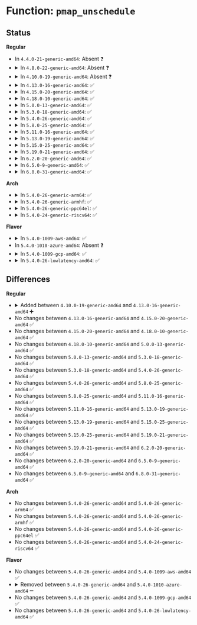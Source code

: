 # Function: <code>pmap_unschedule</code>

## Status
<b>Regular</b>
<ul>
<li>
In <code>4.4.0-21-generic-amd64</code>: Absent ❓
</li>
<li>
<details>
<summary>In <code>4.8.0-22-generic-amd64</code>: Absent ❓</summary>

```json
{
  "name": "pmap_unschedule",
  "collision_type": "Unique Static",
  "inline_type": "Full",
  "funcs": [
    {
      "addr": 18446744071585716141,
      "name": "pmap_unschedule",
      "external": false,
      "loc": "drivers/usb/dwc2/hcd_queue.c:337",
      "file": "drivers/usb/dwc2/hcd_queue.c",
      "inline": "not declared, inlined",
      "caller_inline": [
        "drivers/usb/dwc2/hcd_queue.c:dwc2_hs_pmap_unschedule"
      ],
      "caller_func": []
    }
  ],
  "symbols": []
}
```
</details>
</li>
<li>
<details>
<summary>In <code>4.10.0-19-generic-amd64</code>: Absent ❓</summary>

```json
{
  "name": "pmap_unschedule",
  "collision_type": "Unique Static",
  "inline_type": "Full",
  "funcs": [
    {
      "addr": 18446744071585904765,
      "name": "pmap_unschedule",
      "external": false,
      "loc": "drivers/usb/dwc2/hcd_queue.c:337",
      "file": "drivers/usb/dwc2/hcd_queue.c",
      "inline": "not declared, inlined",
      "caller_inline": [
        "drivers/usb/dwc2/hcd_queue.c:dwc2_hs_pmap_unschedule"
      ],
      "caller_func": []
    }
  ],
  "symbols": []
}
```
</details>
</li>
<li>
<details>
<summary>In <code>4.13.0-16-generic-amd64</code>: ✅</summary>

```c
void pmap_unschedule(long unsigned int * map, int bits_per_period, int periods_in_map, int num_bits, int interval, int start)
```

```json
{
  "name": "pmap_unschedule",
  "collision_type": "Unique Static",
  "inline_type": "No",
  "funcs": [
    {
      "addr": 18446744071585985840,
      "name": "pmap_unschedule",
      "external": false,
      "loc": "drivers/usb/dwc2/hcd_queue.c:336",
      "file": "drivers/usb/dwc2/hcd_queue.c",
      "inline": "seen, unknown",
      "caller_inline": [],
      "caller_func": [
        "drivers/usb/dwc2/hcd_queue.c:dwc2_hs_pmap_unschedule"
      ]
    }
  ],
  "symbols": [
    {
      "addr": 18446744071585985840,
      "name": "pmap_unschedule",
      "section": ".text",
      "bind": "STB_LOCAL",
      "size": 113
    }
  ]
}
```
</details>
</li>
<li>
<details>
<summary>In <code>4.15.0-20-generic-amd64</code>: ✅</summary>

```c
void pmap_unschedule(long unsigned int * map, int bits_per_period, int periods_in_map, int num_bits, int interval, int start)
```

```json
{
  "name": "pmap_unschedule",
  "collision_type": "Unique Static",
  "inline_type": "No",
  "funcs": [
    {
      "addr": 18446744071586429824,
      "name": "pmap_unschedule",
      "external": false,
      "loc": "drivers/usb/dwc2/hcd_queue.c:337",
      "file": "drivers/usb/dwc2/hcd_queue.c",
      "inline": "seen, unknown",
      "caller_inline": [],
      "caller_func": [
        "drivers/usb/dwc2/hcd_queue.c:dwc2_hs_pmap_unschedule"
      ]
    }
  ],
  "symbols": [
    {
      "addr": 18446744071586429824,
      "name": "pmap_unschedule",
      "section": ".text",
      "bind": "STB_LOCAL",
      "size": 113
    }
  ]
}
```
</details>
</li>
<li>
<details>
<summary>In <code>4.18.0-10-generic-amd64</code>: ✅</summary>

```c
void pmap_unschedule(long unsigned int * map, int bits_per_period, int periods_in_map, int num_bits, int interval, int start)
```

```json
{
  "name": "pmap_unschedule",
  "collision_type": "Unique Static",
  "inline_type": "No",
  "funcs": [
    {
      "addr": 18446744071586694128,
      "name": "pmap_unschedule",
      "external": false,
      "loc": "drivers/usb/dwc2/hcd_queue.c:340",
      "file": "drivers/usb/dwc2/hcd_queue.c",
      "inline": "seen, unknown",
      "caller_inline": [],
      "caller_func": [
        "drivers/usb/dwc2/hcd_queue.c:dwc2_hs_pmap_unschedule"
      ]
    }
  ],
  "symbols": [
    {
      "addr": 18446744071586694128,
      "name": "pmap_unschedule",
      "section": ".text",
      "bind": "STB_LOCAL",
      "size": 113
    }
  ]
}
```
</details>
</li>
<li>
<details>
<summary>In <code>5.0.0-13-generic-amd64</code>: ✅</summary>

```c
void pmap_unschedule(long unsigned int * map, int bits_per_period, int periods_in_map, int num_bits, int interval, int start)
```

```json
{
  "name": "pmap_unschedule",
  "collision_type": "Unique Static",
  "inline_type": "No",
  "funcs": [
    {
      "addr": 18446744071586851152,
      "name": "pmap_unschedule",
      "external": false,
      "loc": "drivers/usb/dwc2/hcd_queue.c:340",
      "file": "drivers/usb/dwc2/hcd_queue.c",
      "inline": "seen, unknown",
      "caller_inline": [],
      "caller_func": [
        "drivers/usb/dwc2/hcd_queue.c:dwc2_hs_pmap_unschedule"
      ]
    }
  ],
  "symbols": [
    {
      "addr": 18446744071586851152,
      "name": "pmap_unschedule",
      "section": ".text",
      "bind": "STB_LOCAL",
      "size": 113
    }
  ]
}
```
</details>
</li>
<li>
<details>
<summary>In <code>5.3.0-18-generic-amd64</code>: ✅</summary>

```c
void pmap_unschedule(long unsigned int * map, int bits_per_period, int periods_in_map, int num_bits, int interval, int start)
```

```json
{
  "name": "pmap_unschedule",
  "collision_type": "Unique Static",
  "inline_type": "No",
  "funcs": [
    {
      "addr": 18446744071587109456,
      "name": "pmap_unschedule",
      "external": false,
      "loc": "drivers/usb/dwc2/hcd_queue.c:340",
      "file": "drivers/usb/dwc2/hcd_queue.c",
      "inline": "seen, unknown",
      "caller_inline": [],
      "caller_func": [
        "drivers/usb/dwc2/hcd_queue.c:dwc2_hs_pmap_unschedule"
      ]
    }
  ],
  "symbols": [
    {
      "addr": 18446744071587109456,
      "name": "pmap_unschedule",
      "section": ".text",
      "bind": "STB_LOCAL",
      "size": 115
    }
  ]
}
```
</details>
</li>
<li>
<details>
<summary>In <code>5.4.0-26-generic-amd64</code>: ✅</summary>

```c
void pmap_unschedule(long unsigned int * map, int bits_per_period, int periods_in_map, int num_bits, int interval, int start)
```

```json
{
  "name": "pmap_unschedule",
  "collision_type": "Unique Static",
  "inline_type": "No",
  "funcs": [
    {
      "addr": 18446744071587309856,
      "name": "pmap_unschedule",
      "external": false,
      "loc": "drivers/usb/dwc2/hcd_queue.c:340",
      "file": "drivers/usb/dwc2/hcd_queue.c",
      "inline": "seen, unknown",
      "caller_inline": [],
      "caller_func": [
        "drivers/usb/dwc2/hcd_queue.c:dwc2_hs_pmap_unschedule"
      ]
    }
  ],
  "symbols": [
    {
      "addr": 18446744071587309856,
      "name": "pmap_unschedule",
      "section": ".text",
      "bind": "STB_LOCAL",
      "size": 115
    }
  ]
}
```
</details>
</li>
<li>
<details>
<summary>In <code>5.8.0-25-generic-amd64</code>: ✅</summary>

```c
void pmap_unschedule(long unsigned int * map, int bits_per_period, int periods_in_map, int num_bits, int interval, int start)
```

```json
{
  "name": "pmap_unschedule",
  "collision_type": "Unique Static",
  "inline_type": "No",
  "funcs": [
    {
      "addr": 18446744071588166000,
      "name": "pmap_unschedule",
      "external": false,
      "loc": "drivers/usb/dwc2/hcd_queue.c:340",
      "file": "drivers/usb/dwc2/hcd_queue.c",
      "inline": "seen, unknown",
      "caller_inline": [],
      "caller_func": [
        "drivers/usb/dwc2/hcd_queue.c:dwc2_do_unreserve",
        "drivers/usb/dwc2/hcd_queue.c:dwc2_uframe_schedule_split"
      ]
    }
  ],
  "symbols": [
    {
      "addr": 18446744071588166000,
      "name": "pmap_unschedule",
      "section": ".text",
      "bind": "STB_LOCAL",
      "size": 112
    }
  ]
}
```
</details>
</li>
<li>
<details>
<summary>In <code>5.11.0-16-generic-amd64</code>: ✅</summary>

```c
void pmap_unschedule(long unsigned int * map, int bits_per_period, int periods_in_map, int num_bits, int interval, int start)
```

```json
{
  "name": "pmap_unschedule",
  "collision_type": "Unique Static",
  "inline_type": "No",
  "funcs": [
    {
      "addr": 18446744071588204112,
      "name": "pmap_unschedule",
      "external": false,
      "loc": "drivers/usb/dwc2/hcd_queue.c:340",
      "file": "drivers/usb/dwc2/hcd_queue.c",
      "inline": "seen, unknown",
      "caller_inline": [],
      "caller_func": [
        "drivers/usb/dwc2/hcd_queue.c:dwc2_do_unreserve",
        "drivers/usb/dwc2/hcd_queue.c:dwc2_uframe_schedule_split"
      ]
    }
  ],
  "symbols": [
    {
      "addr": 18446744071588204112,
      "name": "pmap_unschedule",
      "section": ".text",
      "bind": "STB_LOCAL",
      "size": 112
    }
  ]
}
```
</details>
</li>
<li>
<details>
<summary>In <code>5.13.0-19-generic-amd64</code>: ✅</summary>

```c
void pmap_unschedule(long unsigned int * map, int bits_per_period, int periods_in_map, int num_bits, int interval, int start)
```

```json
{
  "name": "pmap_unschedule",
  "collision_type": "Unique Static",
  "inline_type": "No",
  "funcs": [
    {
      "addr": 18446744071588087376,
      "name": "pmap_unschedule",
      "external": false,
      "loc": "drivers/usb/dwc2/hcd_queue.c:340",
      "file": "drivers/usb/dwc2/hcd_queue.c",
      "inline": "seen, unknown",
      "caller_inline": [],
      "caller_func": [
        "drivers/usb/dwc2/hcd_queue.c:dwc2_do_unreserve",
        "drivers/usb/dwc2/hcd_queue.c:dwc2_uframe_schedule_split"
      ]
    }
  ],
  "symbols": [
    {
      "addr": 18446744071588087376,
      "name": "pmap_unschedule",
      "section": ".text",
      "bind": "STB_LOCAL",
      "size": 112
    }
  ]
}
```
</details>
</li>
<li>
<details>
<summary>In <code>5.15.0-25-generic-amd64</code>: ✅</summary>

```c
void pmap_unschedule(long unsigned int * map, int bits_per_period, int periods_in_map, int num_bits, int interval, int start)
```

```json
{
  "name": "pmap_unschedule",
  "collision_type": "Unique Static",
  "inline_type": "No",
  "funcs": [
    {
      "addr": 18446744071588720336,
      "name": "pmap_unschedule",
      "external": false,
      "loc": "drivers/usb/dwc2/hcd_queue.c:340",
      "file": "drivers/usb/dwc2/hcd_queue.c",
      "inline": "seen, unknown",
      "caller_inline": [],
      "caller_func": [
        "drivers/usb/dwc2/hcd_queue.c:dwc2_do_unreserve",
        "drivers/usb/dwc2/hcd_queue.c:dwc2_uframe_schedule_split"
      ]
    }
  ],
  "symbols": [
    {
      "addr": 18446744071588720336,
      "name": "pmap_unschedule",
      "section": ".text",
      "bind": "STB_LOCAL",
      "size": 112
    }
  ]
}
```
</details>
</li>
<li>
<details>
<summary>In <code>5.19.0-21-generic-amd64</code>: ✅</summary>

```c
void pmap_unschedule(long unsigned int * map, int bits_per_period, int periods_in_map, int num_bits, int interval, int start)
```

```json
{
  "name": "pmap_unschedule",
  "collision_type": "Unique Static",
  "inline_type": "No",
  "funcs": [
    {
      "addr": 18446744071590138400,
      "name": "pmap_unschedule",
      "external": false,
      "loc": "drivers/usb/dwc2/hcd_queue.c:340",
      "file": "drivers/usb/dwc2/hcd_queue.c",
      "inline": "seen, unknown",
      "caller_inline": [],
      "caller_func": [
        "drivers/usb/dwc2/hcd_queue.c:dwc2_do_unreserve",
        "drivers/usb/dwc2/hcd_queue.c:dwc2_uframe_schedule_split"
      ]
    }
  ],
  "symbols": [
    {
      "addr": 18446744071590138400,
      "name": "pmap_unschedule",
      "section": ".text",
      "bind": "STB_LOCAL",
      "size": 133
    }
  ]
}
```
</details>
</li>
<li>
<details>
<summary>In <code>6.2.0-20-generic-amd64</code>: ✅</summary>

```c
void pmap_unschedule(long unsigned int * map, int bits_per_period, int periods_in_map, int num_bits, int interval, int start)
```

```json
{
  "name": "pmap_unschedule",
  "collision_type": "Unique Static",
  "inline_type": "No",
  "funcs": [
    {
      "addr": 18446744071591752352,
      "name": "pmap_unschedule",
      "external": false,
      "loc": "drivers/usb/dwc2/hcd_queue.c:310",
      "file": "drivers/usb/dwc2/hcd_queue.c",
      "inline": "seen, unknown",
      "caller_inline": [],
      "caller_func": [
        "drivers/usb/dwc2/hcd_queue.c:dwc2_do_unreserve",
        "drivers/usb/dwc2/hcd_queue.c:dwc2_uframe_schedule_split"
      ]
    }
  ],
  "symbols": [
    {
      "addr": 18446744071591752352,
      "name": "pmap_unschedule",
      "section": ".text",
      "bind": "STB_LOCAL",
      "size": 133
    }
  ]
}
```
</details>
</li>
<li>
<details>
<summary>In <code>6.5.0-9-generic-amd64</code>: ✅</summary>

```c
void pmap_unschedule(long unsigned int * map, int bits_per_period, int periods_in_map, int num_bits, int interval, int start)
```

```json
{
  "name": "pmap_unschedule",
  "collision_type": "Unique Static",
  "inline_type": "No",
  "funcs": [
    {
      "addr": 18446744071592175680,
      "name": "pmap_unschedule",
      "external": false,
      "loc": "drivers/usb/dwc2/hcd_queue.c:310",
      "file": "drivers/usb/dwc2/hcd_queue.c",
      "inline": "seen, unknown",
      "caller_inline": [],
      "caller_func": [
        "drivers/usb/dwc2/hcd_queue.c:dwc2_do_unreserve",
        "drivers/usb/dwc2/hcd_queue.c:dwc2_uframe_schedule_split"
      ]
    }
  ],
  "symbols": [
    {
      "addr": 18446744071592175680,
      "name": "pmap_unschedule",
      "section": ".text",
      "bind": "STB_LOCAL",
      "size": 133
    }
  ]
}
```
</details>
</li>
<li>
<details>
<summary>In <code>6.8.0-31-generic-amd64</code>: ✅</summary>

```c
void pmap_unschedule(long unsigned int * map, int bits_per_period, int periods_in_map, int num_bits, int interval, int start)
```

```json
{
  "name": "pmap_unschedule",
  "collision_type": "Unique Static",
  "inline_type": "No",
  "funcs": [
    {
      "addr": 18446744071592916368,
      "name": "pmap_unschedule",
      "external": false,
      "loc": "drivers/usb/dwc2/hcd_queue.c:310",
      "file": "drivers/usb/dwc2/hcd_queue.c",
      "inline": "seen, unknown",
      "caller_inline": [],
      "caller_func": [
        "drivers/usb/dwc2/hcd_queue.c:dwc2_do_unreserve",
        "drivers/usb/dwc2/hcd_queue.c:dwc2_uframe_schedule_split"
      ]
    }
  ],
  "symbols": [
    {
      "addr": 18446744071592916368,
      "name": "pmap_unschedule",
      "section": ".text",
      "bind": "STB_LOCAL",
      "size": 133
    }
  ]
}
```
</details>
</li>
</ul>
<b>Arch</b>
<ul>
<li>
<details>
<summary>In <code>5.4.0-26-generic-arm64</code>: ✅</summary>

```c
void pmap_unschedule(long unsigned int * map, int bits_per_period, int periods_in_map, int num_bits, int interval, int start)
```

```json
{
  "name": "pmap_unschedule",
  "collision_type": "Unique Static",
  "inline_type": "No",
  "funcs": [
    {
      "addr": 18446603336500427056,
      "name": "pmap_unschedule",
      "external": false,
      "loc": "drivers/usb/dwc2/hcd_queue.c:340",
      "file": "drivers/usb/dwc2/hcd_queue.c",
      "inline": "seen, unknown",
      "caller_inline": [],
      "caller_func": [
        "drivers/usb/dwc2/hcd_queue.c:dwc2_hs_pmap_unschedule"
      ]
    }
  ],
  "symbols": [
    {
      "addr": 18446603336500427056,
      "name": "pmap_unschedule",
      "section": ".text",
      "bind": "STB_LOCAL",
      "size": 140
    }
  ]
}
```
</details>
</li>
<li>
<details>
<summary>In <code>5.4.0-26-generic-armhf</code>: ✅</summary>

```c
void pmap_unschedule(long unsigned int * map, int bits_per_period, int periods_in_map, int num_bits, int interval, int start)
```

```json
{
  "name": "pmap_unschedule",
  "collision_type": "Unique Static",
  "inline_type": "No",
  "funcs": [
    {
      "addr": 3232881640,
      "name": "pmap_unschedule",
      "external": false,
      "loc": "drivers/usb/dwc2/hcd_queue.c:340",
      "file": "drivers/usb/dwc2/hcd_queue.c",
      "inline": "seen, unknown",
      "caller_inline": [],
      "caller_func": [
        "drivers/usb/dwc2/hcd_queue.c:dwc2_hs_pmap_unschedule",
        "drivers/usb/dwc2/hcd_queue.c:dwc2_ls_pmap_unschedule"
      ]
    }
  ],
  "symbols": [
    {
      "addr": 3232881640,
      "name": "pmap_unschedule",
      "section": ".text",
      "bind": "STB_LOCAL",
      "size": 116
    }
  ]
}
```
</details>
</li>
<li>
<details>
<summary>In <code>5.4.0-26-generic-ppc64el</code>: ✅</summary>

```c
void pmap_unschedule(long unsigned int * map, int bits_per_period, int periods_in_map, int num_bits, int interval, int start)
```

```json
{
  "name": "pmap_unschedule",
  "collision_type": "Unique Static",
  "inline_type": "No",
  "funcs": [
    {
      "addr": 13835058055293773680,
      "name": "pmap_unschedule",
      "external": false,
      "loc": "drivers/usb/dwc2/hcd_queue.c:340",
      "file": "drivers/usb/dwc2/hcd_queue.c",
      "inline": "seen, unknown",
      "caller_inline": [],
      "caller_func": [
        "drivers/usb/dwc2/hcd_queue.c:dwc2_hs_pmap_unschedule"
      ]
    }
  ],
  "symbols": [
    {
      "addr": 13835058055293773680,
      "name": "pmap_unschedule",
      "section": ".text",
      "bind": "STB_LOCAL",
      "size": 212
    }
  ]
}
```
</details>
</li>
<li>
<details>
<summary>In <code>5.4.0-24-generic-riscv64</code>: ✅</summary>

```c
void pmap_unschedule(long unsigned int * map, int bits_per_period, int periods_in_map, int num_bits, int interval, int start)
```

```json
{
  "name": "pmap_unschedule",
  "collision_type": "Unique Static",
  "inline_type": "No",
  "funcs": [
    {
      "addr": 18446743936277317786,
      "name": "pmap_unschedule",
      "external": false,
      "loc": "drivers/usb/dwc2/hcd_queue.c:340",
      "file": "drivers/usb/dwc2/hcd_queue.c",
      "inline": "seen, unknown",
      "caller_inline": [],
      "caller_func": [
        "drivers/usb/dwc2/hcd_queue.c:dwc2_hs_pmap_unschedule"
      ]
    }
  ],
  "symbols": [
    {
      "addr": 18446743936277317786,
      "name": "pmap_unschedule",
      "section": ".text",
      "bind": "STB_LOCAL",
      "size": 114
    }
  ]
}
```
</details>
</li>
</ul>
<b>Flavor</b>
<ul>
<li>
<details>
<summary>In <code>5.4.0-1009-aws-amd64</code>: ✅</summary>

```c
void pmap_unschedule(long unsigned int * map, int bits_per_period, int periods_in_map, int num_bits, int interval, int start)
```

```json
{
  "name": "pmap_unschedule",
  "collision_type": "Unique Static",
  "inline_type": "No",
  "funcs": [
    {
      "addr": 18446744071587015936,
      "name": "pmap_unschedule",
      "external": false,
      "loc": "drivers/usb/dwc2/hcd_queue.c:340",
      "file": "drivers/usb/dwc2/hcd_queue.c",
      "inline": "seen, unknown",
      "caller_inline": [],
      "caller_func": [
        "drivers/usb/dwc2/hcd_queue.c:dwc2_hs_pmap_unschedule"
      ]
    }
  ],
  "symbols": [
    {
      "addr": 18446744071587015936,
      "name": "pmap_unschedule",
      "section": ".text",
      "bind": "STB_LOCAL",
      "size": 115
    }
  ]
}
```
</details>
</li>
<li>
In <code>5.4.0-1010-azure-amd64</code>: Absent ❓
</li>
<li>
<details>
<summary>In <code>5.4.0-1009-gcp-amd64</code>: ✅</summary>

```c
void pmap_unschedule(long unsigned int * map, int bits_per_period, int periods_in_map, int num_bits, int interval, int start)
```

```json
{
  "name": "pmap_unschedule",
  "collision_type": "Unique Static",
  "inline_type": "No",
  "funcs": [
    {
      "addr": 18446744071587264416,
      "name": "pmap_unschedule",
      "external": false,
      "loc": "drivers/usb/dwc2/hcd_queue.c:340",
      "file": "drivers/usb/dwc2/hcd_queue.c",
      "inline": "seen, unknown",
      "caller_inline": [],
      "caller_func": [
        "drivers/usb/dwc2/hcd_queue.c:dwc2_hs_pmap_unschedule"
      ]
    }
  ],
  "symbols": [
    {
      "addr": 18446744071587264416,
      "name": "pmap_unschedule",
      "section": ".text",
      "bind": "STB_LOCAL",
      "size": 115
    }
  ]
}
```
</details>
</li>
<li>
<details>
<summary>In <code>5.4.0-26-lowlatency-amd64</code>: ✅</summary>

```c
void pmap_unschedule(long unsigned int * map, int bits_per_period, int periods_in_map, int num_bits, int interval, int start)
```

```json
{
  "name": "pmap_unschedule",
  "collision_type": "Unique Static",
  "inline_type": "No",
  "funcs": [
    {
      "addr": 18446744071587371184,
      "name": "pmap_unschedule",
      "external": false,
      "loc": "drivers/usb/dwc2/hcd_queue.c:340",
      "file": "drivers/usb/dwc2/hcd_queue.c",
      "inline": "seen, unknown",
      "caller_inline": [],
      "caller_func": [
        "drivers/usb/dwc2/hcd_queue.c:dwc2_hs_pmap_unschedule"
      ]
    }
  ],
  "symbols": [
    {
      "addr": 18446744071587371184,
      "name": "pmap_unschedule",
      "section": ".text",
      "bind": "STB_LOCAL",
      "size": 115
    }
  ]
}
```
</details>
</li>
</ul>

## Differences
<b>Regular</b>
<ul>
<li>
<details>
<summary>Added between <code>4.10.0-19-generic-amd64</code> and <code>4.13.0-16-generic-amd64</code> ➕</summary>

```c
void pmap_unschedule(long unsigned int * map, int bits_per_period, int periods_in_map, int num_bits, int interval, int start)
```
</details>
</li>
<li>
No changes between <code>4.13.0-16-generic-amd64</code> and <code>4.15.0-20-generic-amd64</code> ✅
</li>
<li>
No changes between <code>4.15.0-20-generic-amd64</code> and <code>4.18.0-10-generic-amd64</code> ✅
</li>
<li>
No changes between <code>4.18.0-10-generic-amd64</code> and <code>5.0.0-13-generic-amd64</code> ✅
</li>
<li>
No changes between <code>5.0.0-13-generic-amd64</code> and <code>5.3.0-18-generic-amd64</code> ✅
</li>
<li>
No changes between <code>5.3.0-18-generic-amd64</code> and <code>5.4.0-26-generic-amd64</code> ✅
</li>
<li>
No changes between <code>5.4.0-26-generic-amd64</code> and <code>5.8.0-25-generic-amd64</code> ✅
</li>
<li>
No changes between <code>5.8.0-25-generic-amd64</code> and <code>5.11.0-16-generic-amd64</code> ✅
</li>
<li>
No changes between <code>5.11.0-16-generic-amd64</code> and <code>5.13.0-19-generic-amd64</code> ✅
</li>
<li>
No changes between <code>5.13.0-19-generic-amd64</code> and <code>5.15.0-25-generic-amd64</code> ✅
</li>
<li>
No changes between <code>5.15.0-25-generic-amd64</code> and <code>5.19.0-21-generic-amd64</code> ✅
</li>
<li>
No changes between <code>5.19.0-21-generic-amd64</code> and <code>6.2.0-20-generic-amd64</code> ✅
</li>
<li>
No changes between <code>6.2.0-20-generic-amd64</code> and <code>6.5.0-9-generic-amd64</code> ✅
</li>
<li>
No changes between <code>6.5.0-9-generic-amd64</code> and <code>6.8.0-31-generic-amd64</code> ✅
</li>
</ul>
<b>Arch</b>
<ul>
<li>
No changes between <code>5.4.0-26-generic-amd64</code> and <code>5.4.0-26-generic-arm64</code> ✅
</li>
<li>
No changes between <code>5.4.0-26-generic-amd64</code> and <code>5.4.0-26-generic-armhf</code> ✅
</li>
<li>
No changes between <code>5.4.0-26-generic-amd64</code> and <code>5.4.0-26-generic-ppc64el</code> ✅
</li>
<li>
No changes between <code>5.4.0-26-generic-amd64</code> and <code>5.4.0-24-generic-riscv64</code> ✅
</li>
</ul>
<b>Flavor</b>
<ul>
<li>
No changes between <code>5.4.0-26-generic-amd64</code> and <code>5.4.0-1009-aws-amd64</code> ✅
</li>
<li>
<details>
<summary>Removed between <code>5.4.0-26-generic-amd64</code> and <code>5.4.0-1010-azure-amd64</code> ➖</summary>

```c
void pmap_unschedule(long unsigned int * map, int bits_per_period, int periods_in_map, int num_bits, int interval, int start)
```
</details>
</li>
<li>
No changes between <code>5.4.0-26-generic-amd64</code> and <code>5.4.0-1009-gcp-amd64</code> ✅
</li>
<li>
No changes between <code>5.4.0-26-generic-amd64</code> and <code>5.4.0-26-lowlatency-amd64</code> ✅
</li>
</ul>
